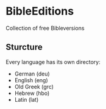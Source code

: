 # BibleEditions

Collection of free Bibleversions

## Sturcture

Every language has its own directory:

- German (deu)
- English (eng)
- Old Greek (grc)
- Hebrew (hbo)
- Latin (lat)
